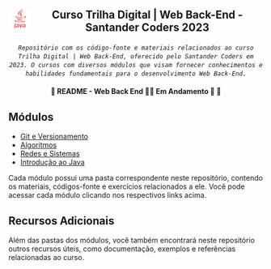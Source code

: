 
<h2 align="center"><img align="left" height="40" width="45" src="https://github.com/devicons/devicon/blob/master/icons/java/java-plain-wordmark.svg">Curso Trilha Digital | Web Back-End - Santander Coders 2023</h2>



 <div align="center">

   <cite align="center">`Repositório com os código-fonte e materiais relacionados ao curso Trilha Digital | Web Back-End, oferecido pelo Santander Coders em 2023. O cursos com diversos módulos que visam fornecer conhecimentos e habilidades fundamentais para o desenvolvimento Web Back-End.`</cite>

</div>



<h4 align="center"> 
	🚧 README - Web Back End 👨‍💻 Em Andamento 🚀 🚧
</h4>

## Módulos

- [Git e Versionamento](./Git_Versionamento)
- [Algoritmos](./Algoritmos)
- [Redes e Sistemas](./Redes_Sistemas)
- [Introdução ao Java](./Introducao_Java)
<!-- - [Introdução à Programação Orientada a Objetos em Java](./introducao-a-poo-em-java)
- [Banco de Dados](./banco-de-dados) -->

Cada módulo possui uma pasta correspondente neste repositório, contendo os materiais, códigos-fonte e exercícios relacionados a ele. Você pode acessar cada módulo clicando nos respectivos links acima.

## Recursos Adicionais

Além das pastas dos módulos, você também encontrará neste repositório outros recursos úteis, como documentação, exemplos e referências relacionadas ao curso.
